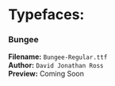 # **Typefaces:**


### Bungee
**Filename:** `Bungee-Regular.ttf`    
**Author:** `David Jonathan Ross`    
**Preview:** Coming Soon
  


